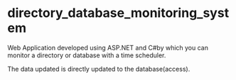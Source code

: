 # directory_database_monitoring_system
Web Application developed using ASP.NET and C#by which you can monitor a directory or database with a time scheduler. 

The data updated is directly updated to the database(access).

